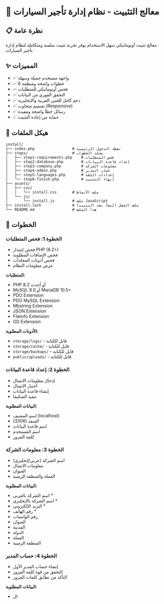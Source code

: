 # 🚀 معالج التثبيت - نظام إدارة تأجير السيارات

## 📋 نظرة عامة

معالج تثبيت أوتوماتيكي سهل الاستخدام يوفر تجربة تثبيت سلسة ومتكاملة لنظام إدارة تأجير السيارات.

## ✨ المميزات

- ✅ واجهة مستخدم جميلة وسهلة
- ✅ 6 خطوات واضحة ومنظمة
- ✅ فحص أوتوماتيكي للمتطلبات
- ✅ التحقق الفوري من البيانات
- ✅ دعم كامل للغتين العربية والإنجليزية
- ✅ تصميم متجاوب (Responsive)
- ✅ رسائل خطأ واضحة ومفيدة
- ✅ حماية من إعادة التثبيت

## 📁 هيكل الملفات

```
install/
├── index.php                 # نقطة الدخول الرئيسية
├── steps/                    # مجلد الخطوات
│   ├── step1-requirements.php    # فحص المتطلبات
│   ├── step2-database.php        # إعداد قاعدة البيانات
│   ├── step3-company.php         # معلومات الشركة
│   ├── step4-admin.php           # حساب المدير
│   ├── step5-languages.php       # إعدادات اللغة
│   └── step6-finish.php          # إنهاء التثبيت
├── assets/
│   ├── css/
│   │   └── install.css       # ملف الأنماط
│   └── js/
│       └── install.js        # ملف JavaScript
├── install.lock              # ملف القفل (يُنشأ بعد التثبيت)
└── README.md                 # هذا الملف
```

## 🎯 الخطوات

### الخطوة 1: فحص المتطلبات
- فحص إصدار PHP (8.2+)
- فحص الإضافات المطلوبة
- فحص أذونات المجلدات
- عرض معلومات النظام

**المتطلبات:**
- PHP 8.2 أو أحدث
- MySQL 8.0 أو MariaDB 10.5+
- PDO Extension
- PDO MySQL Extension
- Mbstring Extension
- JSON Extension
- Fileinfo Extension
- GD Extension

**الأذونات المطلوبة:**
- `storage/logs/` - قابل للكتابة
- `storage/cache/` - قابل للكتابة
- `storage/backups/` - قابل للكتابة
- `public/uploads/` - قابل للكتابة

### الخطوة 2: إعداد قاعدة البيانات
- إدخال معلومات الاتصال
- اختبار الاتصال
- إنشاء قاعدة البيانات
- تنفيذ السكيما

**البيانات المطلوبة:**
- اسم المضيف (localhost)
- المنفذ (3306)
- اسم قاعدة البيانات
- اسم المستخدم
- كلمة المرور

### الخطوة 3: معلومات الشركة
- اسم الشركة (عربي/إنجليزي)
- معلومات الاتصال
- العنوان
- العملة والمنطقة الزمنية

**البيانات المطلوبة:**
- اسم الشركة بالعربي *
- اسم الشركة بالإنجليزي *
- البريد الإلكتروني *
- رقم الهاتف *
- رقم الواتساب
- العنوان
- المدينة
- الدولة
- العملة
- المنطقة الزمنية

### الخطوة 4: حساب المدير
- إنشاء حساب المدير الأول
- التحقق من قوة كلمة المرور
- التأكد من تطابق كلمات المرور

**البيانات المطلوبة:**
- ال